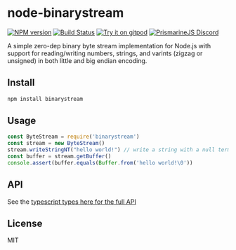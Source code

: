 # node-binarystream
[![NPM version](https://img.shields.io/npm/v/binarystream.svg?logo=npm)](http://npmjs.com/package/binarystream)
[![Build Status](https://img.shields.io/github/actions/workflow/status/extremeheat/node-binarystream/ci.yml.svg?label=CI&logo=github)](https://github.com/extremeheat/node-binarystream/actions?query=workflow%3A%22CI%22)
[![Try it on gitpod](https://img.shields.io/static/v1.svg?label=try&message=on%20gitpod&color=brightgreen&logo=gitpod)](https://gitpod.io/#https://github.com/extremeheat/node-binarystream)
[![PrismarineJS Discord](https://img.shields.io/static/v1.svg?label=PrismarineJS&message=Discord&color=blue&logo=discord)](https://discord.gg/GsEFRM8)

A simple zero-dep binary byte stream implementation for Node.js with support for reading/writing numbers, strings, and varints (zigzag or unsigned) in both little and big endian encoding.

## Install
```js
npm install binarystream
```

## Usage

```js
const ByteStream = require('binarystream')
const stream = new ByteStream()
stream.writeStringNT("hello world!") // write a string with a null term at end
const buffer = stream.getBuffer()
console.assert(buffer.equals(Buffer.from('hello world!\0'))
```

## API

See the [typescript types here for the full API](https://github.com/extremeheat/node-binarystream/blob/master/index.js)

## License
MIT
